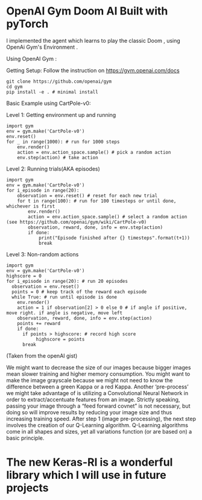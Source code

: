 # OpenAI Gym Doom AI Built with pyTorch
I implemented the agent which learns to play the classic Doom , using OpenAi Gym's Environment .


Using OpenAI Gym :

Getting Setup:
Follow the instruction on https://gym.openai.com/docs

```
git clone https://github.com/openai/gym
cd gym
pip install -e . # minimal install
```

Basic Example using CartPole-v0:

Level 1: Getting environment up and running
```
import gym
env = gym.make('CartPole-v0')
env.reset()
for _ in range(1000): # run for 1000 steps
    env.render()
    action = env.action_space.sample() # pick a random action
    env.step(action) # take action
```

Level 2: Running trials(AKA episodes)
```
import gym
env = gym.make('CartPole-v0')
for i_episode in range(20):
    observation = env.reset() # reset for each new trial
    for t in range(100): # run for 100 timesteps or until done, whichever is first
        env.render()
        action = env.action_space.sample() # select a random action (see https://github.com/openai/gym/wiki/CartPole-v0)
        observation, reward, done, info = env.step(action)
        if done:
            print("Episode finished after {} timesteps".format(t+1))
            break
```

Level 3: Non-random actions
```
import gym
env = gym.make('CartPole-v0')
highscore = 0
for i_episode in range(20): # run 20 episodes
  observation = env.reset()
  points = 0 # keep track of the reward each episode
  while True: # run until episode is done
    env.render()
    action = 1 if observation[2] > 0 else 0 # if angle if positive, move right. if angle is negative, move left
    observation, reward, done, info = env.step(action)
    points += reward
    if done:
      if points > highscore: # record high score
           highscore = points
      break
```

(Taken from the openAI gist)

We might want to decrease the size of our images because bigger images mean slower training and higher memory consumption. You might want to make the image grayscale because we might not need to know the difference between a green Kappa or a red Kappa. Another ‘pre-process’ we might take advantage of is utilizing a Convolutional Neural Network in order to extract/accentuate features from an image. Strictly speaking, passing your image through a “feed forward covnet” is not necessary, but doing so will improve results by reducing your image size and thus increasing training speed. 
After step 1 (image pre-processing), the next step involves the creation of our Q-Learning algorithm. Q-Learning algorithms come in all shapes and sizes, yet all variations function (or are based on) a basic principle. 

# The new Keras-Rl is a wonderful library which I will use in future projects 
